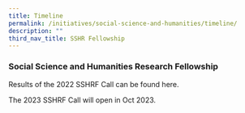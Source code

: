 ```yaml
---
title: Timeline
permalink: /initiatives/social-science-and-humanities/timeline/
description: ""
third_nav_title: SSHR Fellowship
---
```

### **Social Science and Humanities Research Fellowship**
Results of the 2022 SSHRF Call can be found here.

The 2023 SSHRF Call will open in Oct 2023.